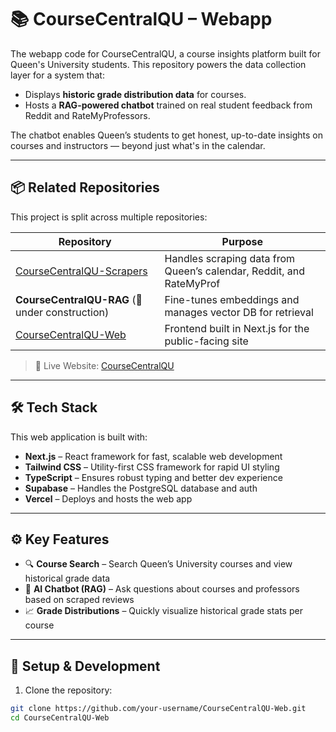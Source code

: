 # 📚 CourseCentralQU – Webapp

The webapp code for CourseCentralQU, a course insights platform built for Queen's University students. This repository powers the data collection layer for a system that:

- Displays **historic grade distribution data** for courses.
- Hosts a **RAG-powered chatbot** trained on real student feedback from Reddit and RateMyProfessors.

The chatbot enables Queen’s students to get honest, up-to-date insights on courses and instructors — beyond just what's in the calendar.

---

## 📦 Related Repositories

This project is split across multiple repositories:

| Repository | Purpose |
|-----------|---------|
| [CourseCentralQU-Scrapers](https://github.com/CourseCentralQU/CourseCentral-Scrapers) | Handles scraping data from Queen’s calendar, Reddit, and RateMyProf |
| **CourseCentralQU-RAG** (🚧 under construction) | Fine-tunes embeddings and manages vector DB for retrieval |
| [CourseCentralQU-Web](https://github.com/CourseCentralQU/CourseCentral-WebApp) | Frontend built in Next.js for the public-facing site |

> 🔗 Live Website: [CourseCentralQU](https://course-central-web-1p9pc64uw-amaans-projects-0cfc711a.vercel.app/)

---

## 🛠️ Tech Stack

This web application is built with:

- **Next.js** – React framework for fast, scalable web development
- **Tailwind CSS** – Utility-first CSS framework for rapid UI styling
- **TypeScript** – Ensures robust typing and better dev experience
- **Supabase** – Handles the PostgreSQL database and auth
- **Vercel** – Deploys and hosts the web app

---

## ⚙️ Key Features

- 🔍 **Course Search** – Search Queen’s University courses and view historical grade data
- 💬 **AI Chatbot (RAG)** – Ask questions about courses and professors based on scraped reviews
- 📈 **Grade Distributions** – Quickly visualize historical grade stats per course

---

## 🚀 Setup & Development

1. Clone the repository:

```bash
git clone https://github.com/your-username/CourseCentralQU-Web.git
cd CourseCentralQU-Web
